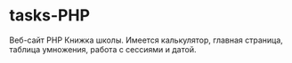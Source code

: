 # tasks-PHP
Веб-сайт PHP Книжка школы. Имеется калькулятор, главная страница, таблица умножения, работа с сессиями и датой.
